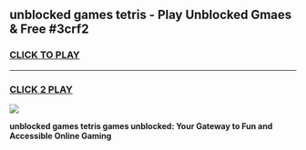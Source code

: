 
## unblocked games tetris - Play Unblocked Gmaes & Free #3crf2
<h3>
<a href="https://premium.freeplayer.one?title=unblocked_games_tetris&ref=03M">CLICK TO PLAY</a></h3>
<hr>

<h3>
<a href="https://premium.freeplayer.one?title=unblocked_games_tetris&ref=03M">CLICK 2 PLAY</a>
  
</h3>

<a href="https://premium.freeplayer.one?title=unblocked_games_tetris&ref=03M"><img src="https://clearcache.store/games.png"></a>


**unblocked games tetris games unblocked: Your Gateway to Fun and Accessible Online Gaming**
